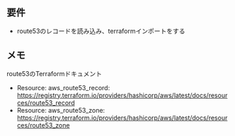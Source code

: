 ## 要件
- route53のレコードを読み込み、terraformインポートをする

## メモ
route53のTerraformドキュメント
- Resource: aws_route53_record: https://registry.terraform.io/providers/hashicorp/aws/latest/docs/resources/route53_record
- Resource: aws_route53_zone: https://registry.terraform.io/providers/hashicorp/aws/latest/docs/resources/route53_zone
